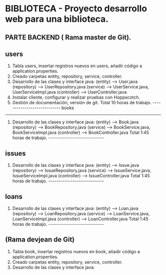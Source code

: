 # BIBLIOTECA  - Proyecto desarrollo web para una biblioteca.

PARTE BACKEND ( Rama master de Git).
------------------------------------
users
-----
1. Tabla users, insertar registros nuevos en users, añadir código a application.properties.
2. Creado carpetas entity, repository, service, controller.
3. Desarrollo de las clases y interface java:
    (entity)     --> User.java
    (repository) --> UserRepository.java
    (service)    --> UserService.java, UserServiceImpl.java
    (controller) --> UserController.java
4. Instalar cliente, configurar y realizar pruebas con Hoppscotch.
5. Gestión de documentación, versión de git.
Total 10 horas de trabajo.
                            ----------------------------
books
-----
1. Desarrollo de las clases y interface java:
       (entity)     --> Book.java
       (repository) --> BookRepository.java
       (service)    --> BookService.java, BookServiceImpl.java
       (controller) --> BookController.java
Total 1:45 horas de trabajo.
                            ----------------------------

issues
------
1. Desarrollo de las clases y interface java:
       (entity)     --> Issue.java
       (repository) --> IssueRepository.java
       (service)    --> IssueService.java, IssueServiceImpl.java
       (controller) --> IssueController.java
Total 1:45 horas de trabajo.
                            ----------------------------

loans
-----
1. Desarrollo de las clases y interface java:
       (entity)     --> Loan.java
       (repository) --> LoanRepository.java
       (service)    --> LoanService.java, LoanServiceImpl.java
       (controller) --> LoanController.java
Total 1:45 horas de trabajo.
                            ----------------------------


(Rama devjean de Git)
--------------
1. Tabla book, insertar registros nuevos en book, añadir código a application.properties.
2. Creado carpetas entity, repository, service, controller.
3. Desarrollo de las clases y interface java: